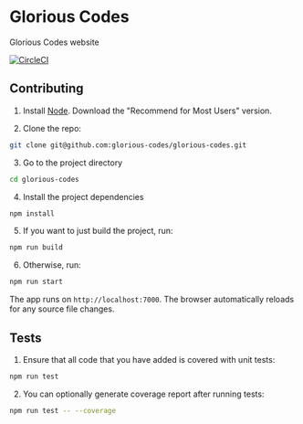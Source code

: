 # Glorious Codes
Glorious Codes website

[![CircleCI](https://circleci.com/gh/glorious-codes/glorious-codes/tree/master.svg?style=svg)](https://circleci.com/gh/glorious-codes/glorious-codes/tree/master)

## Contributing

1. Install [Node](https://nodejs.org/en/). Download the "Recommend for Most Users" version.

2. Clone the repo:
``` bash
git clone git@github.com:glorious-codes/glorious-codes.git
```

3. Go to the project directory
``` bash
cd glorious-codes
```

4. Install the project dependencies
``` bash
npm install
```

5. If you want to just build the project, run:
``` bash
npm run build
```

6. Otherwise, run:
``` bash
npm run start
```

The app runs on `http://localhost:7000`. The browser automatically reloads for any source file changes.

## Tests

1. Ensure that all code that you have added is covered with unit tests:
``` bash
npm run test
```

2. You can optionally generate coverage report after running tests:
``` bash
npm run test -- --coverage
```
